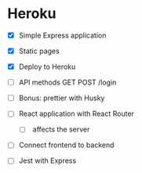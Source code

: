 Heroku
======

* [x] Simple Express application
* [x] Static pages
* [x] Deploy to Heroku
* [ ] API methods GET POST /login
* [ ] Bonus: prettier with Husky
* [ ] React application with React Router
    * [ ] <BrowserRouter /> affects the server
* [ ] Connect frontend to backend
* [ ] Jest with Express

